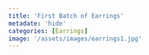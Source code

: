 ```yaml
---
title: 'First Batch of Earrings'
metadate: 'hide'
categories: [Earrings]
image: '/assets/images/earrings1.jpg'
---
```

